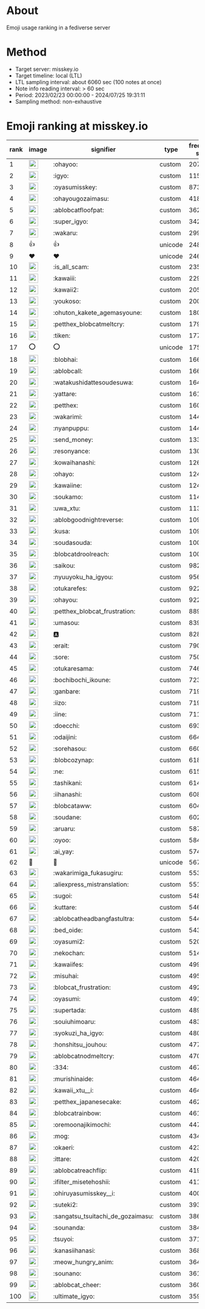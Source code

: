 # About
Emoji usage ranking in a fediverse server

# Method
- Target server: misskey.io
- Target timeline: local (LTL)
- LTL sampling interval: about 6060 sec (100 notes at once)
- Note info reading interval: > 60 sec
- Period: 2023/02/23 00:00:00 - 2024/07/25 19:31:11 
- Sampling method: non-exhaustive

# Emoji ranking at misskey.io

|rank|image|signifier|type|frequency score|
|----|----|----|----|----|
|1|<img height="24" src="https://misskey.io/emoji/ohayoo.webp">|:ohayoo:|custom|207542|
|2|<img height="24" src="https://misskey.io/emoji/igyo.webp">|:igyo:|custom|115255|
|3|<img height="24" src="https://misskey.io/emoji/oyasumisskey.webp">|:oyasumisskey:|custom|87391|
|4|<img height="24" src="https://misskey.io/emoji/ohayougozaimasu.webp">|:ohayougozaimasu:|custom|41854|
|5|<img height="24" src="https://misskey.io/emoji/ablobcatfloofpat.webp">|:ablobcatfloofpat:|custom|36214|
|6|<img height="24" src="https://misskey.io/emoji/super_igyo.webp">|:super_igyo:|custom|34214|
|7|<img height="24" src="https://misskey.io/emoji/wakaru.webp">|:wakaru:|custom|29910|
|8|👍|👍|unicode|24871|
|9|❤|❤|unicode|24697|
|10|<img height="24" src="https://misskey.io/emoji/is_all_scam.webp">|:is_all_scam:|custom|23574|
|11|<img height="24" src="https://misskey.io/emoji/kawaiii.webp">|:kawaiii:|custom|22979|
|12|<img height="24" src="https://misskey.io/emoji/kawaii2.webp">|:kawaii2:|custom|20559|
|13|<img height="24" src="https://misskey.io/emoji/youkoso.webp">|:youkoso:|custom|20012|
|14|<img height="24" src="https://misskey.io/emoji/ohuton_kakete_agemasyoune.webp">|:ohuton_kakete_agemasyoune:|custom|18004|
|15|<img height="24" src="https://misskey.io/emoji/petthex_blobcatmeltcry.webp">|:petthex_blobcatmeltcry:|custom|17914|
|16|<img height="24" src="https://misskey.io/emoji/tiken.webp">|:tiken:|custom|17751|
|17|⭕|⭕|unicode|17571|
|18|<img height="24" src="https://misskey.io/emoji/blobhai.webp">|:blobhai:|custom|16645|
|19|<img height="24" src="https://misskey.io/emoji/ablobcall.webp">|:ablobcall:|custom|16641|
|20|<img height="24" src="https://misskey.io/emoji/watakushidattesoudesuwa.webp">|:watakushidattesoudesuwa:|custom|16422|
|21|<img height="24" src="https://misskey.io/emoji/yattare.webp">|:yattare:|custom|16199|
|22|<img height="24" src="https://misskey.io/emoji/petthex.webp">|:petthex:|custom|16067|
|23|<img height="24" src="https://misskey.io/emoji/wakarimi.webp">|:wakarimi:|custom|14454|
|24|<img height="24" src="https://misskey.io/emoji/nyanpuppu.webp">|:nyanpuppu:|custom|14400|
|25|<img height="24" src="https://misskey.io/emoji/send_money.webp">|:send_money:|custom|13308|
|26|<img height="24" src="https://misskey.io/emoji/resonyance.webp">|:resonyance:|custom|13048|
|27|<img height="24" src="https://misskey.io/emoji/kowaihanashi.webp">|:kowaihanashi:|custom|12629|
|28|<img height="24" src="https://misskey.io/emoji/ohayo.webp">|:ohayo:|custom|12433|
|29|<img height="24" src="https://misskey.io/emoji/kawaiine.webp">|:kawaiine:|custom|12421|
|30|<img height="24" src="https://misskey.io/emoji/soukamo.webp">|:soukamo:|custom|11475|
|31|<img height="24" src="https://misskey.io/emoji/uwa_xtu.webp">|:uwa_xtu:|custom|11351|
|32|<img height="24" src="https://misskey.io/emoji/ablobgoodnightreverse.webp">|:ablobgoodnightreverse:|custom|10953|
|33|<img height="24" src="https://misskey.io/emoji/kusa.webp">|:kusa:|custom|10944|
|34|<img height="24" src="https://misskey.io/emoji/soudasouda.webp">|:soudasouda:|custom|10083|
|35|<img height="24" src="https://misskey.io/emoji/blobcatdroolreach.webp">|:blobcatdroolreach:|custom|10038|
|36|<img height="24" src="https://misskey.io/emoji/saikou.webp">|:saikou:|custom|9825|
|37|<img height="24" src="https://misskey.io/emoji/nyuuyoku_ha_igyou.webp">|:nyuuyoku_ha_igyou:|custom|9567|
|38|<img height="24" src="https://misskey.io/emoji/otukarefes.webp">|:otukarefes:|custom|9227|
|39|<img height="24" src="https://misskey.io/emoji/ohayou.webp">|:ohayou:|custom|9223|
|40|<img height="24" src="https://misskey.io/emoji/petthex_blobcat_frustration.webp">|:petthex_blobcat_frustration:|custom|8897|
|41|<img height="24" src="https://misskey.io/emoji/umasou.webp">|:umasou:|custom|8394|
|42|<img height="24" src="https://misskey.io/emoji/a.webp">|:a:|custom|8285|
|43|<img height="24" src="https://misskey.io/emoji/erait.webp">|:erait:|custom|7901|
|44|<img height="24" src="https://misskey.io/emoji/sore.webp">|:sore:|custom|7500|
|45|<img height="24" src="https://misskey.io/emoji/otukaresama.webp">|:otukaresama:|custom|7460|
|46|<img height="24" src="https://misskey.io/emoji/bochibochi_ikoune.webp">|:bochibochi_ikoune:|custom|7239|
|47|<img height="24" src="https://misskey.io/emoji/ganbare.webp">|:ganbare:|custom|7196|
|48|<img height="24" src="https://misskey.io/emoji/iizo.webp">|:iizo:|custom|7190|
|49|<img height="24" src="https://misskey.io/emoji/iine.webp">|:iine:|custom|7115|
|50|<img height="24" src="https://misskey.io/emoji/doecchi.webp">|:doecchi:|custom|6931|
|51|<img height="24" src="https://misskey.io/emoji/odaijini.webp">|:odaijini:|custom|6643|
|52|<img height="24" src="https://misskey.io/emoji/sorehasou.webp">|:sorehasou:|custom|6607|
|53|<img height="24" src="https://misskey.io/emoji/blobcozynap.webp">|:blobcozynap:|custom|6188|
|54|<img height="24" src="https://misskey.io/emoji/ne.webp">|:ne:|custom|6158|
|55|<img height="24" src="https://misskey.io/emoji/tashikani.webp">|:tashikani:|custom|6145|
|56|<img height="24" src="https://misskey.io/emoji/iihanashi.webp">|:iihanashi:|custom|6089|
|57|<img height="24" src="https://misskey.io/emoji/blobcataww.webp">|:blobcataww:|custom|6046|
|58|<img height="24" src="https://misskey.io/emoji/soudane.webp">|:soudane:|custom|6024|
|59|<img height="24" src="https://misskey.io/emoji/aruaru.webp">|:aruaru:|custom|5872|
|60|<img height="24" src="https://misskey.io/emoji/oyoo.webp">|:oyoo:|custom|5840|
|61|<img height="24" src="https://misskey.io/emoji/ai_yay.webp">|:ai_yay:|custom|5742|
|62|🎉|🎉|unicode|5673|
|63|<img height="24" src="https://misskey.io/emoji/wakarimiga_fukasugiru.webp">|:wakarimiga_fukasugiru:|custom|5530|
|64|<img height="24" src="https://misskey.io/emoji/aliexpress_mistranslation.webp">|:aliexpress_mistranslation:|custom|5515|
|65|<img height="24" src="https://misskey.io/emoji/sugoi.webp">|:sugoi:|custom|5484|
|66|<img height="24" src="https://misskey.io/emoji/kuttare.webp">|:kuttare:|custom|5462|
|67|<img height="24" src="https://misskey.io/emoji/ablobcatheadbangfastultra.webp">|:ablobcatheadbangfastultra:|custom|5446|
|68|<img height="24" src="https://misskey.io/emoji/bed_oide.webp">|:bed_oide:|custom|5438|
|69|<img height="24" src="https://misskey.io/emoji/oyasumi2.webp">|:oyasumi2:|custom|5203|
|70|<img height="24" src="https://misskey.io/emoji/nekochan.webp">|:nekochan:|custom|5144|
|71|<img height="24" src="https://misskey.io/emoji/kawaiifes.webp">|:kawaiifes:|custom|4991|
|72|<img height="24" src="https://misskey.io/emoji/misuhai.webp">|:misuhai:|custom|4951|
|73|<img height="24" src="https://misskey.io/emoji/blobcat_frustration.webp">|:blobcat_frustration:|custom|4925|
|74|<img height="24" src="https://misskey.io/emoji/oyasumi.webp">|:oyasumi:|custom|4912|
|75|<img height="24" src="https://misskey.io/emoji/supertada.webp">|:supertada:|custom|4891|
|76|<img height="24" src="https://misskey.io/emoji/souiuhimoaru.webp">|:souiuhimoaru:|custom|4834|
|77|<img height="24" src="https://misskey.io/emoji/syokuzi_ha_igyo.webp">|:syokuzi_ha_igyo:|custom|4801|
|78|<img height="24" src="https://misskey.io/emoji/honshitsu_jouhou.webp">|:honshitsu_jouhou:|custom|4770|
|79|<img height="24" src="https://misskey.io/emoji/ablobcatnodmeltcry.webp">|:ablobcatnodmeltcry:|custom|4707|
|80|<img height="24" src="https://misskey.io/emoji/334.webp">|:334:|custom|4673|
|81|<img height="24" src="https://misskey.io/emoji/murishinaide.webp">|:murishinaide:|custom|4649|
|82|<img height="24" src="https://misskey.io/emoji/kawaii_xtu__i.webp">|:kawaii_xtu__i:|custom|4644|
|83|<img height="24" src="https://misskey.io/emoji/petthex_japanesecake.webp">|:petthex_japanesecake:|custom|4623|
|84|<img height="24" src="https://misskey.io/emoji/blobcatrainbow.webp">|:blobcatrainbow:|custom|4615|
|85|<img height="24" src="https://misskey.io/emoji/oremoonajikimochi.webp">|:oremoonajikimochi:|custom|4479|
|86|<img height="24" src="https://misskey.io/emoji/mog.webp">|:mog:|custom|4346|
|87|<img height="24" src="https://misskey.io/emoji/okaeri.webp">|:okaeri:|custom|4232|
|88|<img height="24" src="https://misskey.io/emoji/ittare.webp">|:ittare:|custom|4202|
|89|<img height="24" src="https://misskey.io/emoji/ablobcatreachflip.webp">|:ablobcatreachflip:|custom|4192|
|90|<img height="24" src="https://misskey.io/emoji/ifilter_misetehoshii.webp">|:ifilter_misetehoshii:|custom|4113|
|91|<img height="24" src="https://misskey.io/emoji/ohiruyasumisskey__i.webp">|:ohiruyasumisskey__i:|custom|4003|
|92|<img height="24" src="https://misskey.io/emoji/suteki2.webp">|:suteki2:|custom|3937|
|93|<img height="24" src="https://misskey.io/emoji/sangatsu_tsuitachi_de_gozaimasu.webp">|:sangatsu_tsuitachi_de_gozaimasu:|custom|3862|
|94|<img height="24" src="https://misskey.io/emoji/sounanda.webp">|:sounanda:|custom|3848|
|95|<img height="24" src="https://misskey.io/emoji/tsuyoi.webp">|:tsuyoi:|custom|3716|
|96|<img height="24" src="https://misskey.io/emoji/kanasiihanasi.webp">|:kanasiihanasi:|custom|3688|
|97|<img height="24" src="https://misskey.io/emoji/meow_hungry_anim.webp">|:meow_hungry_anim:|custom|3649|
|98|<img height="24" src="https://misskey.io/emoji/sounano.webp">|:sounano:|custom|3612|
|99|<img height="24" src="https://misskey.io/emoji/ablobcat_cheer.webp">|:ablobcat_cheer:|custom|3609|
|100|<img height="24" src="https://misskey.io/emoji/ultimate_igyo.webp">|:ultimate_igyo:|custom|3595|
